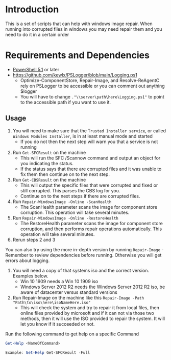 # Introduction
This is a set of scripts that can help with windows image repair. When running into corrupted files in windows you may need repair them and you need to do it in a certain order

# Requirements and Dependencies
* [PowerShell 5.1](https://www.microsoft.com/en-us/download/details.aspx?id=54616) or later
* https://github.com/kewlx/PSLogger/blob/main/Logging.ps1
    * Optimize-ComponentStore, Repair-Image, and Resolve-ReAgentC rely on PSLogger to be accessible or you can comment out anything $logger
    * You will have to change `."\\server\path\here\Logging.ps1"` to point to the accessible path if you want to use it.

## Usage

1. You will need to make sure that the `Trusted Installer service`, or called `Windows Modules Installer`, is in at least manual mode and started
    * If you do not then the next step will warn you that a service is not running
2. Run `Get-SFCResult` on the machine
    * This will run the SFC /Scannow command and output an object for you indicating the status.
    * If the status says that there are corrupted files and it was unable to fix them then continue on to the next step.
3. Run `Get-CBSResult` on the machine
    * This will output the specific files that were corrupted and fixed or still corrupted. This parses the CBS log for you.
    * Continue on to the next steps if there are corrupted files.
4. Run `Repair-WindowsImage -Online -ScanHealth`
   * The ScanHealth parameter scans the image for component store corruption. This operation will take several minutes.
5. Run `Repair-WindowsImage -Online -RestoreHealth`
   * The RestoreHealth parameter scans the image for component store corruption, and then performs repair operations automatically. This operation will take several minutes.
6. Rerun steps 2 and 3

You can also try using the more in-depth version by running `Repair-Image` - Remember to review dependencies before running. Otherwise you will get errors about logging.
1. You will need a copy of that systems iso and the correct version. Examples below.
    * Win 10 1909 needs a Win 10 1909 iso
    * Windows Server 2012 R2 needs the Windows Server 2012 R2 iso, be aware of datacenter versus standard versions
2. Run Repair-Image on the machine like this `Repair-Image -Path "Path\to\iso\here\isoNameHere.iso"`
    * This will check the system and try to repair it from local files, then online files provided by microsoft and if it can not via those two methods, then it will use the ISO provided to repair the system. It will let you know if it succeeded or not.

Run the following command to get help on a specific Command

```Powershell
Get-Help <NameOfCommand>

Example: Get-Help Get-SFCResult -Full
```
